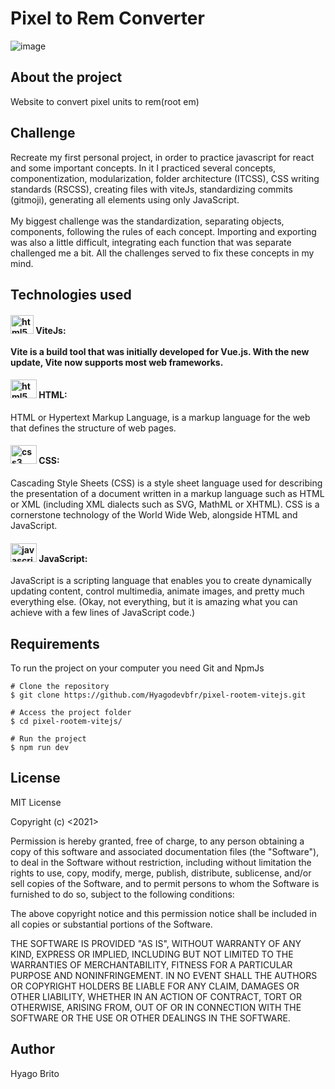 # Pixel to Rem Converter
 ![image](https://user-images.githubusercontent.com/110845341/186703047-46a17e8d-43b5-4ca3-a05d-e45c8a59c109.png)
## About the project
Website to convert pixel units to rem(root em)
## Challenge
Recreate my first personal project, in order to practice javascript for react and some important concepts. In it I practiced several concepts, componentization, modularization, folder architecture (ITCSS), CSS writing standards (RSCSS), creating files with viteJs, standardizing commits (gitmoji), generating all elements using only JavaScript.<br><br>
My biggest challenge was the standardization, separating objects, components, following the rules of each concept. Importing and exporting was also a little difficult, integrating each function that was separate challenged me a bit. 
All the challenges served to fix these concepts in my mind.
## Technologies used


#### <img src="https://user-images.githubusercontent.com/110845341/194318958-85125c9f-7ff4-4ad2-83cf-c88a7fbe500a.png" height="30" width="37" alt="html5 logo"/> ViteJs: <br><br> Vite is a build tool that was initially developed for Vue.js. With the new update, Vite now supports most web frameworks.

#### <img src="https://cdn.jsdelivr.net/gh/devicons/devicon/icons/html5/html5-original.svg" height="30" width="42" alt="html5 logo"/> HTML:<br>
HTML or Hypertext Markup Language, is a markup language for the web that defines the structure of web pages.

#### <img src="https://cdn.jsdelivr.net/gh/devicons/devicon/icons/css3/css3-original.svg" height="30" width="42" alt="css3 logo"/> CSS:<br>
Cascading Style Sheets (CSS) is a style sheet language used for describing the presentation of a document written in a markup language such as HTML or XML (including XML dialects such as SVG, MathML or XHTML). CSS is a cornerstone technology of the World Wide Web, alongside HTML and JavaScript.

####   <img src="https://cdn.jsdelivr.net/gh/devicons/devicon/icons/javascript/javascript-original.svg" height="30" width="42" alt="javascript logo"/> JavaScript:<br>
JavaScript is a scripting language that enables you to create dynamically updating content, control multimedia, animate images, and pretty much everything else. (Okay, not everything, but it is amazing what you can achieve with a few lines of JavaScript code.)

## Requirements
To run the project on your computer you need Git and NpmJs

```
# Clone the repository
$ git clone https://github.com/Hyagodevbfr/pixel-rootem-vitejs.git

# Access the project folder
$ cd pixel-rootem-vitejs/

# Run the project
$ npm run dev
```

## License
MIT License

Copyright (c) <2021>

Permission is hereby granted, free of charge, to any person obtaining a copy of this software and associated documentation files (the "Software"), to deal in the Software without restriction, including without limitation the rights to use, copy, modify, merge, publish, distribute, sublicense, and/or sell copies of the Software, and to permit persons to whom the Software is furnished to do so, subject to the following conditions:

The above copyright notice and this permission notice shall be included in all copies or substantial portions of the Software.

THE SOFTWARE IS PROVIDED "AS IS", WITHOUT WARRANTY OF ANY KIND, EXPRESS OR IMPLIED, INCLUDING BUT NOT LIMITED TO THE WARRANTIES OF MERCHANTABILITY, FITNESS FOR A PARTICULAR PURPOSE AND NONINFRINGEMENT. IN NO EVENT SHALL THE AUTHORS OR COPYRIGHT HOLDERS BE LIABLE FOR ANY CLAIM, DAMAGES OR OTHER LIABILITY, WHETHER IN AN ACTION OF CONTRACT, TORT OR OTHERWISE, ARISING FROM, OUT OF OR IN CONNECTION WITH THE SOFTWARE OR THE USE OR OTHER DEALINGS IN THE SOFTWARE.

## Author
Hyago Brito
